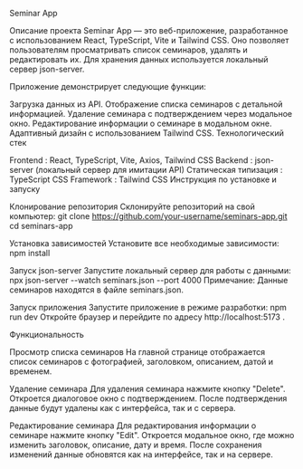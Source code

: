 Seminar App

Описание проекта Seminar App — это веб-приложение, разработанное с использованием React, TypeScript, Vite и Tailwind CSS. Оно позволяет пользователям просматривать список семинаров, удалять и редактировать их. Для хранения данных используется локальный сервер json-server.

Приложение демонстрирует следующие функции:

Загрузка данных из API.
Отображение списка семинаров с детальной информацией.
Удаление семинара с подтверждением через модальное окно.
Редактирование информации о семинаре в модальном окне.
Адаптивный дизайн с использованием Tailwind CSS.
Технологический стек

Frontend : React, TypeScript, Vite, Axios, Tailwind CSS
Backend : json-server (локальный сервер для имитации API)
Статическая типизация : TypeScript
CSS Framework : Tailwind CSS
Инструкция по установке и запуску

Клонирование репозитория Склонируйте репозиторий на свой компьютер: git clone https://github.com/your-username/seminars-app.git cd seminars-app

Установка зависимостей Установите все необходимые зависимости: npm install

Запуск json-server Запустите локальный сервер для работы с данными: npx json-server --watch seminars.json --port 4000 Примечание: Данные семинаров находятся в файле seminars.json.

Запуск приложения Запустите приложение в режиме разработки: npm run dev Откройте браузер и перейдите по адресу http://localhost:5173 .

Функциональность

Просмотр списка семинаров На главной странице отображается список семинаров с фотографией, заголовком, описанием, датой и временем.

Удаление семинара Для удаления семинара нажмите кнопку "Delete". Откроется диалоговое окно с подтверждением. После подтверждения данные будут удалены как с интерфейса, так и с сервера.

Редактирование семинара Для редактирования информации о семинаре нажмите кнопку "Edit". Откроется модальное окно, где можно изменить заголовок, описание, дату и время. После сохранения изменений данные обновятся как на интерфейсе, так и на сервере.